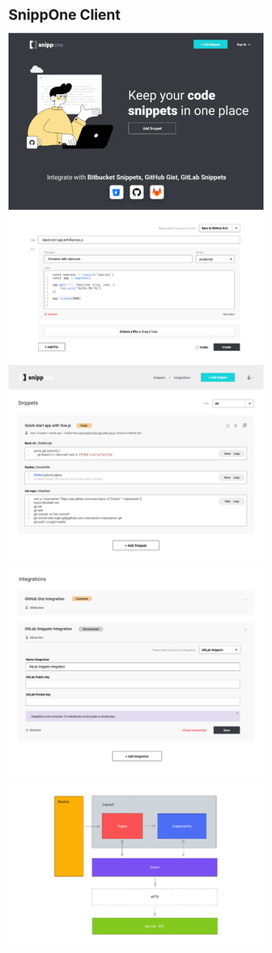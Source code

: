 # SnippOne Client

![SnippOne Home Page](../assert/pages/home.png)
![SnippOne Snippets Page](../assert/pages/snippets.png)
![SnippOne Integrations Page](../assert/pages/integrations.png)

![SnippOne Client](../assert/client.png)